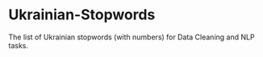 # Ukrainian-Stopwords

The list of Ukrainian stopwords (with numbers) for Data Cleaning and NLP tasks.
